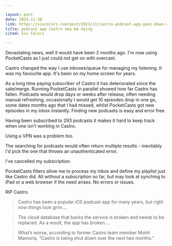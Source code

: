 ```yaml
---

layout: post
date: 2023-11-30
link: https://sixcolors.com/post/2023/11/castro-podcast-app-goes-down-and-may-be-dying/
title: podcast app Castro may be dying
cited: Six Colors

---
```


Devastating news, well it would have been 2 months ago. I'm now using PocketCasts as I just could not get on with overcast.

Castro changed the way I use inboxes/queue for managing my listening. It was my favourite app. It's been on my home screen for years.

As a long time paying subscriber of Castro it has deteriorated since the sale/merge. Running PocketCasts in parallel showed how far Castro has fallen. Podcasts would drop days or weeks after release, often needing manual refreshing, occasionally I would get 10 episodes drop in one go, some dates months ago that I had missed, whilst PocketCasts got new episodes in my inbox instantly. Finding new podcasts is easy and error free.

Having been subscribed to 293 podcasts it makes it hard to keep track when one isn't working in Castro. 

Using a VPN was a problem too.

The searching for podcasts would often return multiple results - inevitably I'd pick the one that throws an unauthenticated error.  

I've cancelled my subscription.

PocketCasts filters allow me to process my inbox and define my playlist just like Castro did.  All without a subscription so far, but may look at synching to iPad or a web browser if the need arises. No errors or issues.

RIP Castro.
 
>  Castro has been a popular iOS podcast app for many years, but right now things look grim....

> The cloud database that backs the service is broken and needs to be replaced. As a result, the app has broken....

> What’s worse, according to former Castro team member Mohit Mamoria, “Castro is being shut down over the next two months.”
